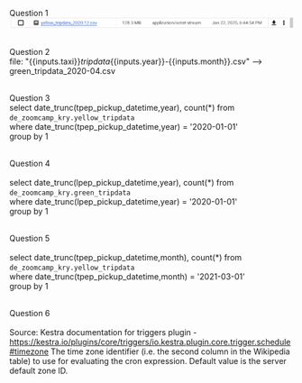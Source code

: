 Question 1<br>
![alt text](q1.png)<br><br>

Question 2<br>
file: "{{inputs.taxi}}_tripdata_{{inputs.year}}-{{inputs.month}}.csv" --> green_tripdata_2020-04.csv  <br><br>

Question 3<br>
select date_trunc(tpep_pickup_datetime,year), count(*) from `de_zoomcamp_kry.yellow_tripdata`<br>
where date_trunc(tpep_pickup_datetime,year) = '2020-01-01'<br>
group by 1<br><br>

Question 4<br><br>
select date_trunc(lpep_pickup_datetime,year), count(*) from `de_zoomcamp_kry.green_tripdata`<br>
where date_trunc(lpep_pickup_datetime,year) = '2020-01-01'<br>
group by 1<br><br>

Question 5<br><br>
select date_trunc(tpep_pickup_datetime,month), count(*) from `de_zoomcamp_kry.yellow_tripdata`<br>
where date_trunc(tpep_pickup_datetime,month) = '2021-03-01'<br>
group by 1<br><br>
  
Question 6<br><br>
Source: Kestra documentation for triggers plugin - https://kestra.io/plugins/core/triggers/io.kestra.plugin.core.trigger.schedule#timezone
The time zone identifier (i.e. the second column in the Wikipedia table) to use for evaluating the cron expression. Default value is the server default zone ID.